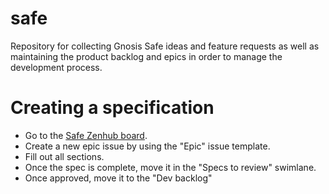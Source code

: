 # safe
Repository for collecting Gnosis Safe ideas and feature requests as well as maintaining the product backlog and epics in order to manage the development process.

# Creating a specification

- Go to the [Safe Zenhub board](https://github.com/gnosis/safe#zenhub).
- Create a new epic issue by using the "Epic" issue template.
- Fill out all sections.
- Once the spec is complete, move it in the "Specs to review" swimlane.
- Once approved, move it to the "Dev backlog"